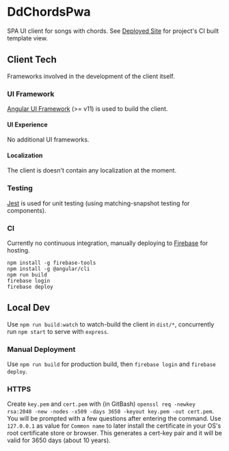 # DdChordsPwa

SPA UI client for songs with chords. See [Deployed Site] for project's CI built template view.

## Client Tech

Frameworks involved in the development of the client itself.

### UI Framework

[Angular UI Framework] (>= v11) is used to build the client.

#### UI Experience

No additional UI frameworks.

#### Localization

The client is doesn't contain any localization at the moment.

### Testing

[Jest] is used for unit testing (using matching-snapshot testing for components).

### CI

Currently no continuous integration, manually deploying to [Firebase] for hosting.

```
npm install -g firebase-tools
npm install -g @angular/cli
npm run build
firebase login
firebase deploy
```

## Local Dev

Use `npm run build:watch` to watch-build the client in `dist/*`, concurrently run `npm start` to serve with `express`.

### Manual Deployment

Use `npm run build` for production build, then `firebase login` and `firebase deploy`.

### HTTPS

Create `key.pem` and `cert.pem` with (in GitBash) `openssl req -newkey rsa:2048 -new -nodes -x509 -days 3650 -keyout key.pem -out cert.pem`.
You will be prompted with a few questions after entering the command.
Use `127.0.0.1` as value for `Common name` to later install the certificate in your OS's root certificate store or browser.
This generates a cert-key pair and it will be valid for 3650 days (about 10 years).

[angular ui framework]: https://angular.io
[deployed site]: https://dd-chords.web.app/
[firebase]: https://firebase.google.com/
[jest]: https://facebook.github.io/jest
